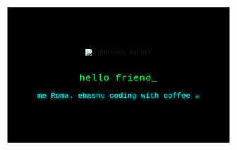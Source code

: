 <!-- 🖤 Mr.Robot Terminal Vibe by Roma -->

<div align="center" style="background-color:#000000; padding:80px 0; font-family:'Courier New', monospace;">

<!-- Баннер -->
<p align="center">
  <img src="https://i.gifer.com/BjPl.gif" alt="cyberpunk banner"/>
</p>

<!-- Тусклый зелёный терминальный текст -->
<h2 style="color:#00ff66; text-shadow: 0 0 4px #009933; font-weight:normal; letter-spacing:1px; margin-top:40px;">
  hello friend_
</h2>

<!-- Подпись -->
<p style="color:#00ffff; font-size:17px; text-shadow: 0 0 6px #00cccc;">
  me Roma. ebashu coding with coffee ☕
</p>

</div>
